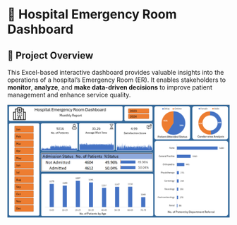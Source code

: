 # 🏥 Hospital Emergency Room Dashboard

## 📌 Project Overview
This Excel-based interactive dashboard provides valuable insights into the operations of a hospital’s Emergency Room (ER). It enables stakeholders to **monitor**, **analyze**, and **make data-driven decisions** to improve patient management and enhance service quality.

![Dashboard Screenshot](Final_Dashboard_Hospital.png)
